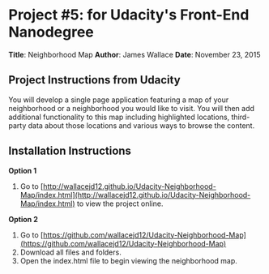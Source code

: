 # Project #5: for Udacity's Front-End Nanodegree

**Title**: Neighborhood Map
**Author**: James Wallace
**Date**: November 23, 2015

## Project Instructions from Udacity

You will develop a single page application featuring a map of your neighborhood or a neighborhood you would like to visit. You will then add additional functionality to this map including highlighted locations, third-party data about those locations and various ways to browse the content.

## Installation Instructions

**Option 1**

1. Go to [http://wallacejd12.github.io/Udacity-Neighborhood-Map/index.html](http://wallacejd12.github.io/Udacity-Neighborhood-Map/index.html) to view the project online.

**Option 2**

1. Go to [https://github.com/wallacejd12/Udacity-Neighborhood-Map](https://github.com/wallacejd12/Udacity-Neighborhood-Map)
2. Download all files and folders.
3. Open the index.html file to begin viewing the neighborhood map.

